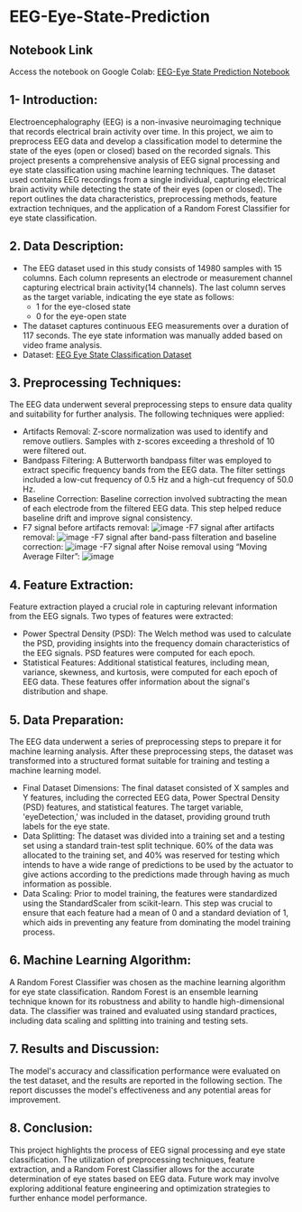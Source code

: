 # EEG-Eye-State-Prediction

## Notebook Link
Access the notebook on Google Colab: [EEG-Eye State Prediction Notebook](https://colab.research.google.com/drive/11Tx7Q9Gn3SijbyZy9JCNR-W2RAcw72Xm?usp=sharing)

## 1- Introduction:
Electroencephalography (EEG) is a non-invasive neuroimaging technique that records electrical brain activity over time. In this project, we aim to preprocess EEG data and develop a classification model to determine the state of the eyes (open or closed) based on the recorded signals. This project presents a comprehensive analysis of EEG signal processing and eye state classification using machine learning techniques. The dataset used contains EEG recordings from a single individual, capturing electrical brain activity while detecting the state of their eyes (open or closed). The report outlines the data characteristics, preprocessing methods, feature extraction techniques, and the application of a Random Forest Classifier for eye state classification.


## 2. Data Description:
- The EEG dataset used in this study consists of 14980 samples with 15 columns. Each column represents an electrode or measurement channel capturing electrical brain activity(14 channels). The last column serves as the target variable, indicating the eye state as follows:
  - 1 for the eye-closed state
  - 0 for the eye-open state
- The dataset captures continuous EEG measurements over a duration of 117 seconds. The eye state information was manually added based on video frame analysis.
- Dataset: [EEG Eye State Classification Dataset](https://www.kaggle.com/datasets/robikscube/eye-state-classification-eegdataset/data?select=EEG_Eye_State_Classification.csv)

## 3. Preprocessing Techniques:
The EEG data underwent several preprocessing steps to ensure data quality and suitability for further analysis. The following techniques were applied:
- Artifacts Removal: Z-score normalization was used to identify and remove outliers. Samples with z-scores exceeding a threshold of 10 were filtered out.
- Bandpass Filtering: A Butterworth bandpass filter was employed to extract specific frequency bands from the EEG data. The filter settings included a low-cut frequency of 0.5 Hz and a high-cut frequency of 50.0 Hz.
- Baseline Correction: Baseline correction involved subtracting the mean of each electrode from the filtered EEG data. This step helped reduce baseline drift and improve signal consistency.
- F7 signal before artifacts removal:
  ![image](https://github.com/hanaheshamm/EEG-Eye-State-Prediction/assets/115111861/bdb64754-4bed-489e-b04d-95c40781e618)
-F7 signal after artifacts removal:
![image](https://github.com/hanaheshamm/EEG-Eye-State-Prediction/assets/115111861/a9e3b1c6-b2b4-43e9-9dac-f210e497816b)
-F7 signal after band-pass filteration and baseline correction:
![image](https://github.com/hanaheshamm/EEG-Eye-State-Prediction/assets/115111861/b903320f-9d53-4414-8e65-2bb04b88d45f)
-F7 signal after Noise removal using “Moving Average Filter”:
![image](https://github.com/hanaheshamm/EEG-Eye-State-Prediction/assets/115111861/47c65854-178d-4dac-88dd-3d8234b6a325)



## 4. Feature Extraction:
Feature extraction played a crucial role in capturing relevant information from the EEG signals. Two types of features were extracted:
- Power Spectral Density (PSD): The Welch method was used to calculate the PSD, providing insights into the frequency domain characteristics of the EEG signals. PSD features were computed for each epoch.
- Statistical Features: Additional statistical features, including mean, variance, skewness, and kurtosis, were computed for each epoch of EEG data. These features offer information about the signal's distribution and shape.

## 5. Data Preparation:
The EEG data underwent a series of preprocessing steps to prepare it for machine learning analysis. After these preprocessing steps, the dataset was transformed into a structured format suitable for training and testing a machine learning model.
- Final Dataset Dimensions: The final dataset consisted of X samples and Y features, including the corrected EEG data, Power Spectral Density (PSD) features, and statistical features. The target variable, 'eyeDetection,' was included in the dataset, providing ground truth labels for the eye state.
- Data Splitting: The dataset was divided into a training set and a testing set using a standard train-test split technique. 60% of the data was allocated to the training set, and 40% was reserved for testing which intends to have a wide range of predictions to be used by the actuator to give actions according to the predictions made through having as much information as possible.
- Data Scaling: Prior to model training, the features were standardized using the StandardScaler from scikit-learn. This step was crucial to ensure that each feature had a mean of 0 and a standard deviation of 1, which aids in preventing any feature from dominating the model training process.

## 6. Machine Learning Algorithm:
A Random Forest Classifier was chosen as the machine learning algorithm for eye state classification. Random Forest is an ensemble learning technique known for its robustness and ability to handle high-dimensional data. The classifier was trained and evaluated using standard practices, including data scaling and splitting into training and testing sets.

## 7. Results and Discussion:
The model's accuracy and classification performance were evaluated on the test dataset, and the results are reported in the following section. The report discusses the model's effectiveness and any potential areas for improvement.

## 8. Conclusion:
This project highlights the process of EEG signal processing and eye state classification. The utilization of preprocessing techniques, feature extraction, and a Random Forest Classifier allows for the accurate determination of eye states based on EEG data. Future work may involve exploring additional feature engineering and optimization strategies to further enhance model performance.


